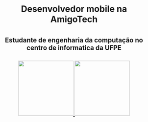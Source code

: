 <div align="center">
  <h1>Desenvolvedor mobile na AmigoTech<h1>
  <h2>Estudante de engenharia da computação no centro de informatica da UFPE<h2>
  <a href="https://github.com/Mlcarvalho1">
  <img height="180em" src="https://github-readme-stats.vercel.app/api?username=Mlcarvalho1&show_icons=true&theme=dark&include_all_commits=true&count_private=true"/>
  <img height="180em" src="https://github-readme-stats.vercel.app/api/top-langs/?username=Mlcarvalho1&layout=compact&langs_count=7&theme=dark"/>    
</div>
